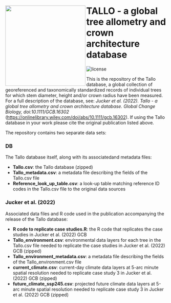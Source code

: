 <img src="https://github.com/selva-lab-repo/TALLO/blob/48d7cd593391e0695ca06b61ed364878bb4f771f/Ancillary/Tallo%20logo.jpg" align="left" width=250/> TALLO - a global tree allometry and crown architecture database
======================================================================================================
![license](https://img.shields.io/badge/Licence-GPL--3-blue.svg) 

This is the repository of the Tallo database, a global collection of georeferenced and taxonomically standardized records of individual trees for which stem diameter, height and/or crown radius have been measured. For a full description of the database, see: *Jucker et al. (2022). Tallo - a global tree allometry and crown architecture database. Global Change Biology, doi:10.1111/GCB.16302* (https://onlinelibrary.wiley.com/doi/abs/10.1111/gcb.16302). If using the Tallo database in your work please cite the original publication listed above.

The repository contains two separate data sets:

### DB

The Tallo database itself, along with its associatedand metadata files:

- **Tallo.csv**: the Tallo database (zipped)
- **Tallo_metadata.csv**: a metadata file describing the fields of the Tallo.csv file
- **Reference_look_up_table.csv**: a look-up table matching reference ID codes in the Tallo.csv file to the original data sources
    

### Jucker et al. (2022)

Associated data files and R code used in the publication accompanying the release of the Tallo database:

- **R code to replicate case studies.R**: the R code that replicates the case studies in Jucker et al. (2022) GCB
- **Tallo_environment.csv**: environmental data layers for each tree in the Tallo.csv file needed to replicate the case studies in Jucker et al. (2022) GCB (zipped)
- **Tallo_environment_metadata.csv**: a metadata file describing the fields of the Tallo_environment.csv file
- **current_climate.csv**: current-day climate data layers at 5-arc minute spatial resolution needed to replicate case study 3 in Jucker et al. (2022) GCB (zipped)
- **future_climate_ssp245.csv**: projected future climate data layers at 5-arc minute spatial resolution needed to replicate case study 3 in Jucker et al. (2022) GCB (zipped)
